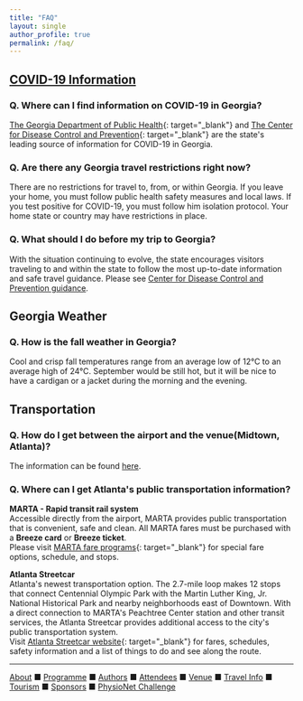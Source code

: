 ```yaml
---
title: "FAQ"
layout: single
author_profile: true
permalink: /faq/
---
```

## [COVID-19 Information](../travel/#covid)
### Q. Where can I find information on COVID-19 in Georgia?
[The Georgia Department of Public Health](https://dph.georgia.gov/){: target="_blank"} and [The Center for Disease Control and Prevention](https://www.cdc.gov/coronavirus/2019-ncov/travelers/index.html){: target="_blank"} are the state's leading source of information for COVID-19 in Georgia.
### Q. Are there any Georgia travel restrictions right now?
There are no restrictions for travel to, from, or within Georgia. If you leave your home, you must follow public health safety measures and local laws. If you test positive for COVID-19, you must follow him isolation protocol. Your home state or country may have restrictions in place. 
### Q. What should I do before my trip to Georgia?
With the situation continuing to evolve, the state encourages visitors traveling to and within the state to follow the most up-to-date information and safe travel guidance. Please see [Center for Disease Control and Prevention guidance](../travel#covid).
## Georgia Weather
### Q. How is the fall weather in Georgia?
Cool and crisp fall temperatures range from an average low of 12°C to an average high of 24°C. September would be still hot, but it will be nice to have a cardigan or a jacket during the morning and the evening.  
## Transportation
### Q. How do I get between the airport and the venue(Midtown, Atlanta)?
The information can be found [here](../venue/#airport).
### Q. Where can I get Atlanta's public transportation information?
**MARTA - Rapid transit rail system**\
Accessible directly from the airport, MARTA provides public transportation that is convenient, safe and clean. All MARTA fares must be purchased with a **Breeze card** or **Breeze ticket**.\
Please visit [MARTA fare programs](https://www.itsmarta.com/fare-programs.aspx){: target="_blank"} for special fare options, schedule, and stops.

**Atlanta Streetcar**\
Atlanta's newest transportation option. The 2.7-mile loop makes 12 stops that connect Centennial Olympic Park with the Martin Luther King, Jr. National Historical Park and nearby neighborhoods east of Downtown. With a direct connection to MARTA's Peachtree Center station and other transit services, the Atlanta Streetcar provides additional access to the city's public transportation system.\
Visit [Atlanta Streetcar website](https://www.itsmarta.com/streetcar.aspx){: target="_blank"} for fares, schedules, safety information and a list of things to do and see along the route.

---

[About](../about/) &#9632; [Programme](../programme/) &#9632; [Authors](../authors) &#9632; [Attendees](../attendees/) &#9632; [Venue](../venue/) &#9632; [Travel Info](../travel) &#9632; [Tourism](../tourism/) &#9632; [Sponsors](../sponsors/) &#9632; [PhysioNet Challenge](../challenge/) 